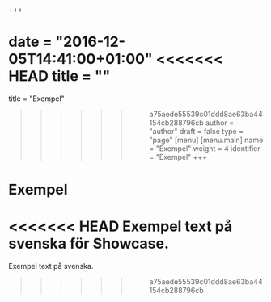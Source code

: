 +++

date = "2016-12-05T14:41:00+01:00"
<<<<<<< HEAD
title = ""
=======
title = "Exempel"
>>>>>>> a75aede55539c01ddd8ae63ba44154cb288796cb
author = "author"
draft = false
type = "page"
[menu]
     [menu.main]
        name = "Exempel"
        weight = 4
        identifier = "Exempel"
+++

# Exempel

<<<<<<< HEAD
Exempel text på svenska för Showcase.
=======
Exempel text på svenska.
>>>>>>> a75aede55539c01ddd8ae63ba44154cb288796cb

